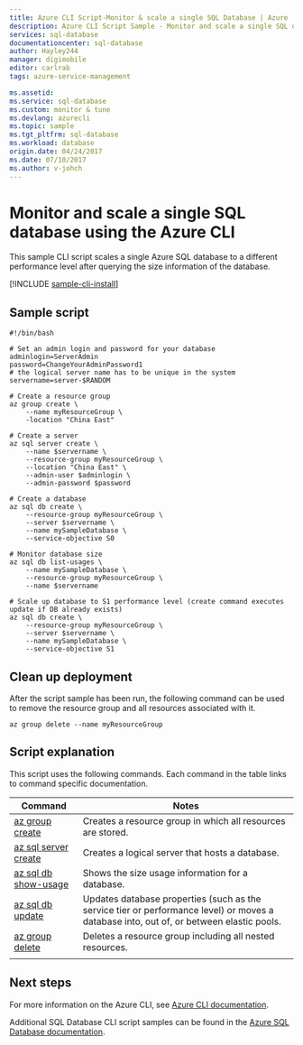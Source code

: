 ```yaml
---
title: Azure CLI Script-Monitor & scale a single SQL Database | Azure
description: Azure CLI Script Sample - Monitor and scale a single SQL database using the Azure CLI
services: sql-database
documentationcenter: sql-database
author: Hayley244
manager: digimobile
editor: carlrab
tags: azure-service-management

ms.assetid:
ms.service: sql-database
ms.custom: monitor & tune
ms.devlang: azurecli
ms.topic: sample
ms.tgt_pltfrm: sql-database
ms.workload: database
origin.date: 04/24/2017
ms.date: 07/10/2017
ms.author: v-johch
---
```


# Monitor and scale a single SQL database using the Azure CLI

This sample CLI script scales a single Azure SQL database to a different performance level after querying the size information of the database. 

[!INCLUDE [sample-cli-install](../../../includes/sample-cli-install.md)]


## Sample script

```azurecli
#!/bin/bash

# Set an admin login and password for your database
adminlogin=ServerAdmin
password=ChangeYourAdminPassword1
# the logical server name has to be unique in the system
servername=server-$RANDOM

# Create a resource group
az group create \
	--name myResourceGroup \
	-location "China East" 

# Create a server
az sql server create \
	--name $servername \
	--resource-group myResourceGroup \
	--location "China East" \
	--admin-user $adminlogin \
	--admin-password $password

# Create a database
az sql db create \
	--resource-group myResourceGroup \
	--server $servername \
	--name mySampleDatabase \
	--service-objective S0

# Monitor database size
az sql db list-usages \
	--name mySampleDatabase \
	--resource-group myResourceGroup \
	--name $servername

# Scale up database to S1 performance level (create command executes update if DB already exists)
az sql db create \
	--resource-group myResourceGroup \
	--server $servername \
	--name mySampleDatabase \
	--service-objective S1
```

## Clean up deployment

After the script sample has been run, the following command can be used to remove the resource group and all resources associated with it.

```azurecli
az group delete --name myResourceGroup
```

## Script explanation

This script uses the following commands. Each command in the table links to command specific documentation.

| Command | Notes |
|---|---|
| [az group create](https://docs.microsoft.com/cli/azure/group#create) | Creates a resource group in which all resources are stored. |
| [az sql server create](https://docs.microsoft.com/cli/azure/sql/server#create) | Creates a logical server that hosts a database. |
| [az sql db show-usage](https://docs.microsoft.com/cli/azure/sql/db#show-usage) | Shows the size usage information for a database. |
| [az sql db update](https://docs.microsoft.com/cli/azure/sql/db#update) | Updates database properties (such as the service tier or performance level) or moves a database into, out of, or between elastic pools. |
| [az group delete](https://docs.microsoft.com/cli/azure/vm/extension#set) | Deletes a resource group including all nested resources. |
|||

## Next steps

For more information on the Azure CLI, see [Azure CLI documentation](https://docs.microsoft.com/cli/azure/overview).

Additional SQL Database CLI script samples can be found in the [Azure SQL Database documentation](../sql-database-cli-samples.md).

